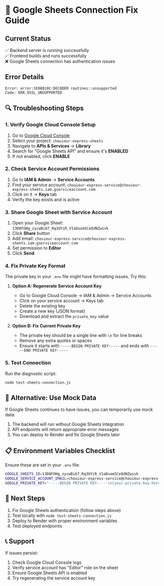 # 🔧 Google Sheets Connection Fix Guide

## Current Status
✅ Backend server is running successfully  
✅ Frontend builds and runs successfully  
❌ Google Sheets connection has authentication issues  

## Error Details
```
Error: error:1E08010C:DECODER routines::unsupported
Code: ERR_OSSL_UNSUPPORTED
```

## 🔍 Troubleshooting Steps

### 1. Verify Google Cloud Console Setup
1. Go to [Google Cloud Console](https://console.cloud.google.com/)
2. Select your project: `chouieur-express-sheets`
3. Navigate to **APIs & Services** → **Library**
4. Search for "Google Sheets API" and ensure it's **ENABLED**
5. If not enabled, click **ENABLE**

### 2. Check Service Account Permissions
1. Go to **IAM & Admin** → **Service Accounts**
2. Find your service account: `chouieur-express-service@chouieur-express-sheets.iam.gserviceaccount.com`
3. Click on it → **Keys** tab
4. Verify the key exists and is active

### 3. Share Google Sheet with Service Account
1. Open your Google Sheet: `13D8FOHg_zycwBi67_Rq3UYiR_V1aDxomSCe8dNZwsvk`
2. Click **Share** button
3. Add email: `chouieur-express-service@chouieur-express-sheets.iam.gserviceaccount.com`
4. Set permission to **Editor**
5. Click **Send**

### 4. Fix Private Key Format
The private key in your `.env` file might have formatting issues. Try this:

1. **Option A: Regenerate Service Account Key**
   - Go to Google Cloud Console → IAM & Admin → Service Accounts
   - Click on your service account → Keys tab
   - Delete the existing key
   - Create a new key (JSON format)
   - Download and extract the `private_key` value

2. **Option B: Fix Current Private Key**
   - The private key should be a single line with `\n` for line breaks
   - Remove any extra quotes or spaces
   - Ensure it starts with `-----BEGIN PRIVATE KEY-----` and ends with `-----END PRIVATE KEY-----`

### 5. Test Connection
Run the diagnostic script:
```bash
node test-sheets-connection.js
```

## 🚀 Alternative: Use Mock Data
If Google Sheets continues to have issues, you can temporarily use mock data:

1. The backend will run without Google Sheets integration
2. API endpoints will return appropriate error messages
3. You can deploy to Render and fix Google Sheets later

## 📋 Environment Variables Checklist
Ensure these are set in your `.env` file:
```bash
GOOGLE_SHEETS_ID=13D8FOHg_zycwBi67_Rq3UYiR_V1aDxomSCe8dNZwsvk
GOOGLE_SERVICE_ACCOUNT_EMAIL=chouieur-express-service@chouieur-express-sheets.iam.gserviceaccount.com
GOOGLE_PRIVATE_KEY="-----BEGIN PRIVATE KEY-----\n[your-private-key-here]\n-----END PRIVATE KEY-----\n"
```

## 🎯 Next Steps
1. Fix Google Sheets authentication (follow steps above)
2. Test locally with `node test-sheets-connection.js`
3. Deploy to Render with proper environment variables
4. Test deployed endpoints

## 📞 Support
If issues persist:
1. Check Google Cloud Console logs
2. Verify service account has "Editor" role on the sheet
3. Ensure Google Sheets API is enabled
4. Try regenerating the service account key
